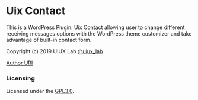 # Uix Contact
This is a WordPress Plugin. Uix Contact allowing user to change different receiving messages options with the WordPress theme customizer and take advantage of built-in contact form.

Copyright (c) 2019 UIUX Lab [@uiux_lab](http://twitter.com/uiux_lab)


[Author URI](https://uiux.cc/)

### Licensing

Licensed under the [GPL3.0](http://www.gnu.org/licenses/gpl-3.0.en.html).
